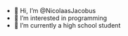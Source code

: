 - 👋 Hi, I’m @NicolaasJacobus
- 👀 I’m interested in programming
- 🌱 I’m currently a high school student
